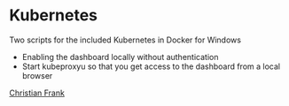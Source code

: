 # Kubernetes

Two scripts for the included Kubernetes in Docker for Windows

* Enabling the dashboard locally without authentication
* Start kubeproxyu so that you get access to the dashboard from a local browser

[Christian Frank](http://www.chfrank.net/)
